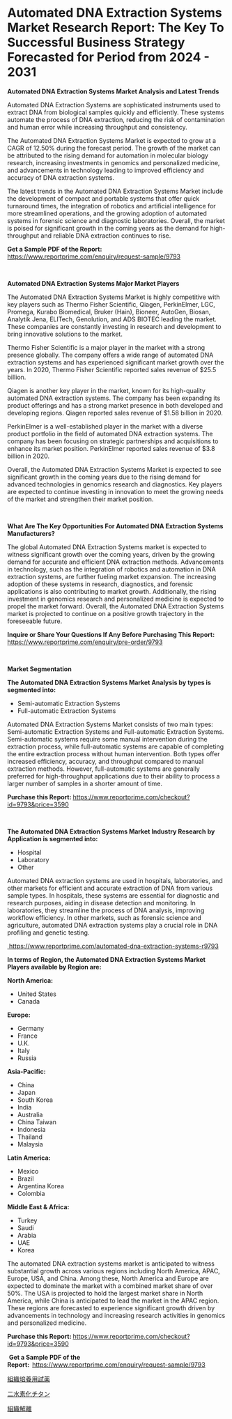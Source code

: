 <p><h1>Automated DNA Extraction Systems Market Research Report: The Key To Successful Business Strategy Forecasted for Period from 2024 - 2031</h1></p><p><strong>Automated DNA Extraction Systems Market Analysis and Latest Trends</strong></p>
<p><p>Automated DNA Extraction Systems are sophisticated instruments used to extract DNA from biological samples quickly and efficiently. These systems automate the process of DNA extraction, reducing the risk of contamination and human error while increasing throughput and consistency. </p><p>The Automated DNA Extraction Systems Market is expected to grow at a CAGR of 12.50% during the forecast period. The growth of the market can be attributed to the rising demand for automation in molecular biology research, increasing investments in genomics and personalized medicine, and advancements in technology leading to improved efficiency and accuracy of DNA extraction systems. </p><p>The latest trends in the Automated DNA Extraction Systems Market include the development of compact and portable systems that offer quick turnaround times, the integration of robotics and artificial intelligence for more streamlined operations, and the growing adoption of automated systems in forensic science and diagnostic laboratories. Overall, the market is poised for significant growth in the coming years as the demand for high-throughput and reliable DNA extraction continues to rise.</p></p>
<p><strong>Get a Sample PDF of the Report:&nbsp;</strong> <a href="https://www.reportprime.com/enquiry/request-sample/9793">https://www.reportprime.com/enquiry/request-sample/9793</a></p>
<p>&nbsp;</p>
<p><strong>Automated DNA Extraction Systems Major Market Players</strong></p>
<p><p>The Automated DNA Extraction Systems Market is highly competitive with key players such as Thermo Fisher Scientific, Qiagen, PerkinElmer, LGC, Promega, Kurabo Biomedical, Bruker (Hain), Bioneer, AutoGen, Biosan, Analytik Jena, ELITech, Genolution, and ADS BIOTEC leading the market. These companies are constantly investing in research and development to bring innovative solutions to the market.</p><p>Thermo Fisher Scientific is a major player in the market with a strong presence globally. The company offers a wide range of automated DNA extraction systems and has experienced significant market growth over the years. In 2020, Thermo Fisher Scientific reported sales revenue of $25.5 billion.</p><p>Qiagen is another key player in the market, known for its high-quality automated DNA extraction systems. The company has been expanding its product offerings and has a strong market presence in both developed and developing regions. Qiagen reported sales revenue of $1.58 billion in 2020.</p><p>PerkinElmer is a well-established player in the market with a diverse product portfolio in the field of automated DNA extraction systems. The company has been focusing on strategic partnerships and acquisitions to enhance its market position. PerkinElmer reported sales revenue of $3.8 billion in 2020.</p><p>Overall, the Automated DNA Extraction Systems Market is expected to see significant growth in the coming years due to the rising demand for advanced technologies in genomics research and diagnostics. Key players are expected to continue investing in innovation to meet the growing needs of the market and strengthen their market position.</p></p>
<p>&nbsp;</p>
<p><strong>What Are The Key Opportunities For Automated DNA Extraction Systems Manufacturers?</strong></p>
<p><p>The global Automated DNA Extraction Systems market is expected to witness significant growth over the coming years, driven by the growing demand for accurate and efficient DNA extraction methods. Advancements in technology, such as the integration of robotics and automation in DNA extraction systems, are further fueling market expansion. The increasing adoption of these systems in research, diagnostics, and forensic applications is also contributing to market growth. Additionally, the rising investment in genomics research and personalized medicine is expected to propel the market forward. Overall, the Automated DNA Extraction Systems market is projected to continue on a positive growth trajectory in the foreseeable future.</p></p>
<p><strong>Inquire or Share Your Questions If Any Before Purchasing This Report:</strong> <a href="https://www.reportprime.com/enquiry/pre-order/9793">https://www.reportprime.com/enquiry/pre-order/9793</a></p>
<p>&nbsp;</p>
<p><strong>Market Segmentation</strong></p>
<p><strong>The Automated DNA Extraction Systems Market Analysis by types is segmented into:</strong></p>
<p><ul><li>Semi-automatic Extraction Systems</li><li>Full-automatic Extraction Systems</li></ul></p>
<p><p>Automated DNA Extraction Systems Market consists of two main types: Semi-automatic Extraction Systems and Full-automatic Extraction Systems. Semi-automatic systems require some manual intervention during the extraction process, while full-automatic systems are capable of completing the entire extraction process without human intervention. Both types offer increased efficiency, accuracy, and throughput compared to manual extraction methods. However, full-automatic systems are generally preferred for high-throughput applications due to their ability to process a larger number of samples in a shorter amount of time.</p></p>
<p><strong>Purchase this Report:&nbsp;</strong><a href="https://www.reportprime.com/checkout?id=9793&price=3590">https://www.reportprime.com/checkout?id=9793&price=3590</a></p>
<p>&nbsp;</p>
<p><strong>The Automated DNA Extraction Systems Market Industry Research by Application is segmented into:</strong></p>
<p><ul><li>Hospital</li><li>Laboratory</li><li>Other</li></ul></p>
<p><p>Automated DNA extraction systems are used in hospitals, laboratories, and other markets for efficient and accurate extraction of DNA from various sample types. In hospitals, these systems are essential for diagnostic and research purposes, aiding in disease detection and monitoring. In laboratories, they streamline the process of DNA analysis, improving workflow efficiency. In other markets, such as forensic science and agriculture, automated DNA extraction systems play a crucial role in DNA profiling and genetic testing.</p></p>
<p><a href="https://www.reportprime.com/automated-dna-extraction-systems-r9793">&nbsp;https://www.reportprime.com/automated-dna-extraction-systems-r9793</a></p>
<p><strong>In terms of Region, the Automated DNA Extraction Systems Market Players available by Region are:</strong></p>
<p>
    <p> <strong> North America: </strong>
        <ul>
            <li>United States</li>
            <li>Canada</li>
        </ul>
        </p> 
    <p> <strong> Europe: </strong>
        <ul>
            <li>Germany</li>
            <li>France</li>
            <li>U.K.</li>
            <li>Italy</li>
            <li>Russia</li>
        </ul>
        </p> 
    <p> <strong> Asia-Pacific: </strong>
        <ul>
            <li>China</li>
            <li>Japan</li>
            <li>South Korea</li>
            <li>India</li>
            <li>Australia</li>
            <li>China Taiwan</li>
            <li>Indonesia</li>
            <li>Thailand</li>
            <li>Malaysia</li>
        </ul>
        </p> 
    <p> <strong> Latin America: </strong>
        <ul>
            <li>Mexico</li>
            <li>Brazil</li>
            <li>Argentina Korea</li>
            <li>Colombia</li>
        </ul>
        </p> 
    <p> <strong> Middle East & Africa: </strong>
        <ul>
            <li>Turkey</li>
            <li>Saudi</li>
            <li>Arabia</li>
            <li>UAE</li>
            <li>Korea</li>
        </ul>
    </p>
    </p>
<p><p>The automated DNA extraction systems market is anticipated to witness substantial growth across various regions including North America, APAC, Europe, USA, and China. Among these, North America and Europe are expected to dominate the market with a combined market share of over 50%. The USA is projected to hold the largest market share in North America, while China is anticipated to lead the market in the APAC region. These regions are forecasted to experience significant growth driven by advancements in technology and increasing research activities in genomics and personalized medicine.</p></p>
<p><strong>Purchase this Report: </strong><a href="https://www.reportprime.com/checkout?id=9793&price=3590">https://www.reportprime.com/checkout?id=9793&price=3590</a></p>
<p>&nbsp;<strong>Get a Sample PDF of the Report:&nbsp;&nbsp;</strong><a href="https://www.reportprime.com/enquiry/request-sample/9793">https://www.reportprime.com/enquiry/request-sample/9793</a></p>
<p><strong></strong></p>
<p><p><a href="https://github.com/KaydenJohns1964/Market-Research-Report-List-1/blob/main/822445478932.md">組織培養用試薬</a></p><p><a href="https://github.com/tubbs463/Market-Research-Report-List-1/blob/main/526246778934.md">二水素化チタン</a></p><p><a href="https://github.com/decker5351/Market-Research-Report-List-1/blob/main/814201678933.md">組織解離</a></p></p>